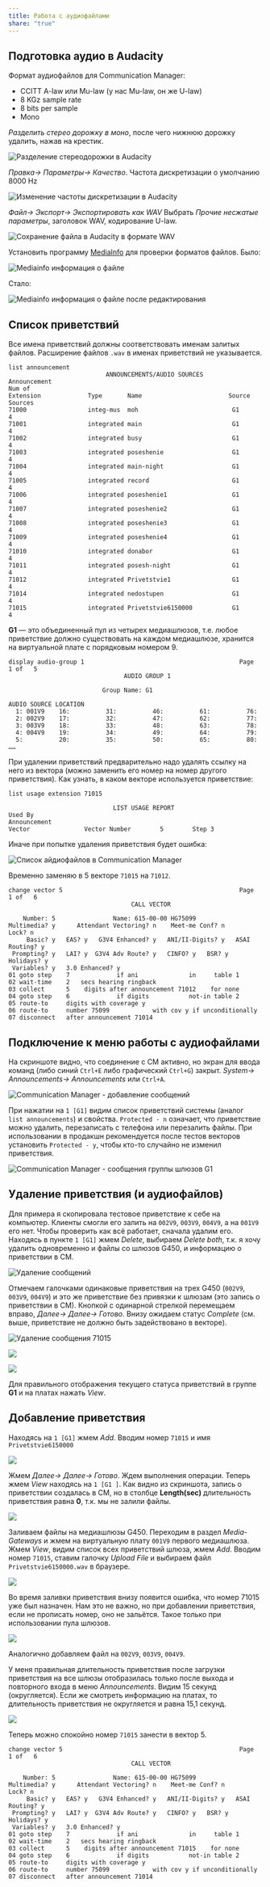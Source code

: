 ```yaml
---
title: Работа с аудиофайлами
share: "true"
---
```

## Подготовка аудио в Audacity
Формат аудиофайлов для Communication Manager:
- CCITT A-law или Mu-law (у нас Mu-law, он же U-law)
- 8 KGz sample rate
- 8 bits per sample
- Mono

*Разделить стерео дорожку в моно*, после чего нижнюю дорожку удалить, нажав на крестик.

![Разделение стереодорожки в Audacity](audacity-edit.png)

*Правка→ Параметры→ Качество*. Частота дискретизации о умолчанию 8000 Hz

![Изменение частоты дискретизации в Audacity](audacity-quality.png)

*Файл→ Экспорт→ Экспортировать как WAV*
Выбрать *Прочие несжатые параметры*, заголовок WAV, кодирование U-law.

![Сохранение файла в Audacity в формате WAV](audacity-save-as-wav.png)

Установить программу [MediaInfo](https://mediaarea.net/ru/MediaInfo) для проверки форматов файлов.
Было:

![Mediainfo информация о файле](mediainfo.png)

Стало:

![Mediainfo информация о файле после редактирования](mediainfo-after-edit.png)

## Список приветствий
Все имена приветствий должны соответствовать именам залитых файлов. Расширение файлов `.wav` в именах приветствий не указывается.

```console title="li anno" {1}
list announcement
                           ANNOUNCEMENTS/AUDIO SOURCES
Announcement                                                            Num of
Extension             Type       Name                        Source     Sources
71000                 integ-mus  moh                          G1          4
71001                 integrated main                         G1          4
71002                 integrated busy                         G1          4
71003                 integrated poseshenie                   G1          4
71004                 integrated main-night                   G1          4
71005                 integrated record                       G1          4
71006                 integrated poseshenie1                  G1          4
71007                 integrated poseshenie2                  G1          4
71008                 integrated poseshenie3                  G1          4
71009                 integrated poseshenie4                  G1          4
71010                 integrated donabor                      G1          4
71011                 integrated posesh-night                 G1          4
71012                 integrated Privetstvie1                 G1          4
71014                 integrated nedostupen                   G1          4
71015                 integrated Privetstvie6150000           G1          4
```

**G1** — это объединенный пул из четырех медиашлюзов, т.е. любое приветствие должно существовать на каждом медиашлюзе, хранится на виртуальной плате с порядковым номером 9.

```console title="disp audio 1" {1}
display audio-group 1                                           Page   1 of   5
                                AUDIO GROUP 1

                          Group Name: G1

AUDIO SOURCE LOCATION
  1: 001V9    16:          31:          46:          61:          76:
  2: 002V9    17:          32:          47:          62:          77:
  3: 003V9    18:          33:          48:          63:          78:
  4: 004V9    19:          34:          49:          64:          79:
  5:          20:          35:          50:          65:          80:
……
```

При удалении приветствий предварительно надо удалять ссылку на него из вектора (можно заменить его номер на номер другого приветствия).
Как узнать, в каком векторе используется приветствие:

```console title="li usa ext 71015" {1}
list usage extension 71015

                             LIST USAGE REPORT
Used By
Announcement
Vector               Vector Number        5        Step 3
```

Иначе при попытке удаления приветствия будет ошибка:

![Список айдиофайлов в Communication Manager](list-of-announcements.png)

Временно заменяю в 5 векторе `71015` на `71012`.

```console title="ch ve 5" {1,11}
change vector 5                                                 Page   1 of   6
                                  CALL VECTOR

    Number: 5                Name: 615-00-00 HG75099
Multimedia? y      Attendant Vectoring? n    Meet-me Conf? n           Lock? n
     Basic? y   EAS? y   G3V4 Enhanced? y   ANI/II-Digits? y   ASAI Routing? y
 Prompting? y   LAI? y  G3V4 Adv Route? y   CINFO? y   BSR? y   Holidays? y
 Variables? y   3.0 Enhanced? y
01 goto step    7             if ani              in     table 1
02 wait-time    2   secs hearing ringback
03 collect      5    digits after announcement 71012    for none
04 goto step    6             if digits           not-in table 2
05 route-to     digits with coverage y
06 route-to     number 75099            with cov y if unconditionally
07 disconnect   after announcement 71014
```
## Подключение к меню работы с аудиофайлами
На скриншоте видно, что соединение с CM активно, но экран для ввода команд (либо синий `Ctrl+E` либо графический `Ctrl+G`) закрыт. *System→ Announcements→ Announcements* или `Ctrl+A`.

![Communication Manager - добавление сообщений](cm-announcements.png)

При нажатии на `1 [G1]` видим список приветствий системы (аналог `list announcements`) и свойства. `Protected - n` означает, что приветствие можно удалить, перезаписать с телефона или перезалить файлы. При использовании в продакшн рекомендуется после тестов векторов установить `Protected - y`, чтобы кто-то случайно не изменил приветствия.

![Communication Manager - сообщения группы шлюзов G1](cm-anno-g1.png)
## Удаление приветствия (и аудиофайлов)
Для примера я скопировала тестовое приветствие к себе на компьютер. Клиенты смогли его залить на `002V9`, `003V9`, `004V9`, а на `001V9` его нет. Чтобы проверить как всё работает, сначала удалим его. Находясь в пункте `1 [G1]` жмем *Delete*, выбираем *Delete both*, т.к. я хочу удалить одновременно и файлы со шлюзов G450, и информацию о приветствии в CM.

![Удаление сообщений](cm-delete-anno.png)

Отмечаем галочками одинаковые приветствия на трех G450 (`002V9`, `003V9`, `004V9`) и это же приветствие без привязки к шлюзам (это запись о приветствии в СМ). Кнопкой с одинарной стрелкой перемещаем вправо, *Далее→ Далее→ Готово*. Внизу ожидаем статус *Complete* (см. выше, приветствие не должно быть задействовано в векторе).

![Удаление сообщения 71015](cm-delete-anno2.png)

![](cm-delete-anno3.png)

![](cm-delete-anno4.png)

Для правильного отображения текущего статуса приветствий в группе **G1** и на платах нажать *View*.
## Добавление приветствия
Находясь на `1 [G1]` жмем *Add*. Вводим номер `71015` и имя `Privetstvie6150000`

![](cm-add-anno.png)

Жмем *Далее→ Далее→ Готово*. Ждем выполнения операции. Теперь жмем *View* находясь на `1 [G1 ]`. Как видно из скриншота, запись о приветствии создалась в CM, но в столбце **Length(sec)** длительность приветствия равна **0**, т.к. мы не залили файлы.

![](cm-add-anno1.png)

Заливаем файлы на медиашлюзы G450.
Переходим в раздел *Media-Gateways* и жмем на виртуальную плату `001V9` первого медиашлюза. Жмем *View*, видим список всех приветствий шлюза, жмем *Add*. Вводим номер `71015`, ставим галочку *Upload File* и выбираем файл `Privetstvie6150000.wav` в браузере.

![](cm-add-anno2.png)

Во время заливки приветствия внизу появится ошибка, что номер 71015 уже был назначен. Нам это не важно, но при добавлении приветствия, если не прописать номер, оно не зальётся. Такое только при использовании пула шлюзов.

![](cm-add-anno3.png)

Аналогично добавляем файл на `002V9`, `003V9`, `004V9`.

У меня правильная длительность приветствия после загрузки приветствия на все шлюзы отобразилась только после выхода и повторного входа в меню *Announcements*. Видим 15 секунд (округляется). Если же смотреть информацию на платах, то длительность приветствия не округляется и равна 15,1 секунд.

![](cm-add-anno4.png)

Теперь можно спокойно номер `71015` занести в вектор 5.

```console title="ch ve 5" {1,11}
change vector 5                                                 Page   1 of   6
                                  CALL VECTOR

    Number: 5                Name: 615-00-00 HG75099
Multimedia? y      Attendant Vectoring? n    Meet-me Conf? n           Lock? n
     Basic? y   EAS? y   G3V4 Enhanced? y   ANI/II-Digits? y   ASAI Routing? y
 Prompting? y   LAI? y  G3V4 Adv Route? y   CINFO? y   BSR? y   Holidays? y
 Variables? y   3.0 Enhanced? y
01 goto step    7             if ani              in     table 1
02 wait-time    2   secs hearing ringback
03 collect      5    digits after announcement 71015    for none
04 goto step    6             if digits           not-in table 2
05 route-to     digits with coverage y
06 route-to     number 75099            with cov y if unconditionally
07 disconnect   after announcement 71014
```